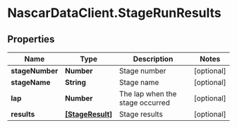 # NascarDataClient.StageRunResults

## Properties
Name | Type | Description | Notes
------------ | ------------- | ------------- | -------------
**stageNumber** | **Number** | Stage number | [optional] 
**stageName** | **String** | Stage name | [optional] 
**lap** | **Number** | The lap when the stage occurred | [optional] 
**results** | [**[StageResult]**](StageResult.md) | Stage results | [optional] 
